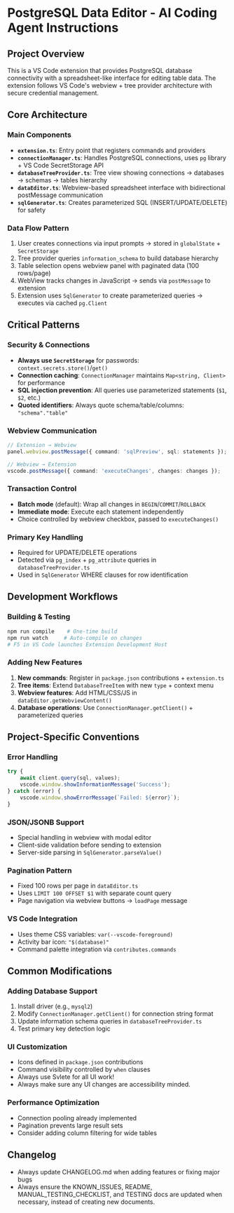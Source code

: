 # PostgreSQL Data Editor - AI Coding Agent Instructions

## Project Overview
This is a VS Code extension that provides PostgreSQL database connectivity with a spreadsheet-like interface for editing table data. The extension follows VS Code's webview + tree provider architecture with secure credential management.

## Core Architecture

### Main Components
- **`extension.ts`**: Entry point that registers commands and providers
- **`connectionManager.ts`**: Handles PostgreSQL connections, uses `pg` library + VS Code SecretStorage API
- **`databaseTreeProvider.ts`**: Tree view showing connections → databases → schemas → tables hierarchy
- **`dataEditor.ts`**: Webview-based spreadsheet interface with bidirectional postMessage communication
- **`sqlGenerator.ts`**: Creates parameterized SQL (INSERT/UPDATE/DELETE) for safety

### Data Flow Pattern
1. User creates connections via input prompts → stored in `globalState` + `SecretStorage`
2. Tree provider queries `information_schema` to build database hierarchy
3. Table selection opens webview panel with paginated data (100 rows/page)
4. WebView tracks changes in JavaScript → sends via `postMessage` to extension
5. Extension uses `SqlGenerator` to create parameterized queries → executes via cached `pg.Client`

## Critical Patterns

### Security & Connections
- **Always use `SecretStorage`** for passwords: `context.secrets.store()`/`get()`
- **Connection caching**: `ConnectionManager` maintains `Map<string, Client>` for performance
- **SQL injection prevention**: All queries use parameterized statements (`$1`, `$2`, etc.)
- **Quoted identifiers**: Always quote schema/table/columns: `"schema"."table"`

### Webview Communication
```typescript
// Extension → Webview
panel.webview.postMessage({ command: 'sqlPreview', sql: statements });

// Webview → Extension  
vscode.postMessage({ command: 'executeChanges', changes: changes });
```

### Transaction Control
- **Batch mode** (default): Wrap all changes in `BEGIN`/`COMMIT`/`ROLLBACK`
- **Immediate mode**: Execute each statement independently
- Choice controlled by webview checkbox, passed to `executeChanges()`

### Primary Key Handling
- Required for UPDATE/DELETE operations
- Detected via `pg_index` + `pg_attribute` queries in `databaseTreeProvider.ts`
- Used in `SqlGenerator` WHERE clauses for row identification

## Development Workflows

### Building & Testing
```bash
npm run compile    # One-time build
npm run watch     # Auto-compile on changes
# F5 in VS Code launches Extension Development Host
```

### Adding New Features
1. **New commands**: Register in `package.json` contributions + `extension.ts`
2. **Tree items**: Extend `DatabaseTreeItem` with new `type` + context menu
3. **Webview features**: Add HTML/CSS/JS in `dataEditor.getWebviewContent()`
4. **Database operations**: Use `ConnectionManager.getClient()` + parameterized queries

## Project-Specific Conventions

### Error Handling
```typescript
try {
    await client.query(sql, values);
    vscode.window.showInformationMessage('Success');
} catch (error) {
    vscode.window.showErrorMessage(`Failed: ${error}`);
}
```

### JSON/JSONB Support
- Special handling in webview with modal editor
- Client-side validation before sending to extension
- Server-side parsing in `SqlGenerator.parseValue()`

### Pagination Pattern
- Fixed 100 rows per page in `dataEditor.ts`
- Uses `LIMIT 100 OFFSET $1` with separate count query
- Page navigation via webview buttons → `loadPage` message

### VS Code Integration
- Uses theme CSS variables: `var(--vscode-foreground)`
- Activity bar icon: `"$(database)"`
- Command palette integration via `contributes.commands`

## Common Modifications

### Adding Database Support
1. Install driver (e.g., `mysql2`)
2. Modify `ConnectionManager.getClient()` for connection string format
3. Update information schema queries in `databaseTreeProvider.ts`
4. Test primary key detection logic

### UI Customization
- Icons defined in `package.json` contributions
- Command visibility controlled by `when` clauses
- Always use Svlete for all UI work!
- Always make sure any UI changes are accessibility minded.

### Performance Optimization
- Connection pooling already implemented
- Pagination prevents large result sets
- Consider adding column filtering for wide tables

## Changelog
- Always update CHANGELOG.md when adding features or fixing major bugs
- Always ensure the KNOWN_ISSUES, README, MANUAL_TESTING_CHECKLIST, and TESTING docs are updated when necessary, instead of creating new documents.
